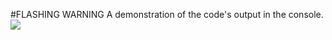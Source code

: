 #FLASHING WARNING A demonstration of the code's output in the console.
![](https://github.com/TeMyls/Miscellaneous-/blob/main/Random%20Walker/randomwalker.gif)
